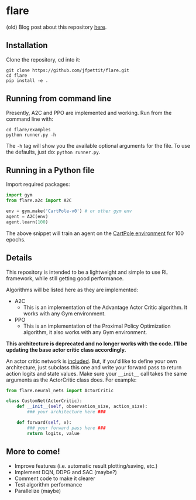 # flare

(old) Blog post about this repository [here](https://jfpettit.svbtle.com/rlpack).

## Installation

Clone the repository, cd into it: 

```
git clone https://github.com/jfpettit/flare.git
cd flare
pip install -e .
```

## Running from command line

Presently, A2C and PPO are implemented and working. Run from the command line with:
```
cd flare/examples
python runner.py -h
```
The ```-h``` tag will show you the available optional arguments for the file. To use the defaults, just do: ```python runner.py```.

## Running in a Python file

Import required packages:

```python
import gym
from flare.a2c import A2C

env = gym.make('CartPole-v0') # or other gym env
agent = A2C(env)
agent.learn(100)
```

The above snippet will train an agent on the [CartPole environment](http://gym.openai.com/envs/CartPole-v1/) for 100 epochs. 

## Details

This repository is intended to be a lightweight and simple to use RL framework, while still getting good performance.

Algorithms will be listed here as they are implemented: 

- A2C
	- This is an implementation of the Advantage Actor Critic algorithm. It works with any Gym environment.
- PPO
	- This is an implementation of the Proximal Policy Optimization algorithm, it also works with any Gym environment.

**This architecture is deprecated and no longer works with the code. I'll be updating the base actor critic class accordingly.**

An actor critic network is [included](https://github.com/jfpettit/flare/blob/aad21963f7f67f78be1ea3ae7238b2ff7ca86e9e/flare/neural_nets.py#L11). But, if you'd like to define your own architecture, just subclass this one and write your forward pass to return action logits and state values. Make sure your ```__init__``` call takes the same arguments as the ActorCritic class does. For example:

```python
from flare.neural_nets import ActorCritic

class CustomNet(ActorCritic):
	def __init__(self, observation_size, action_size):
		### your architecture here ###

	def forward(self, x):
		### your forward pass here ###
		return logits, value
```

## More to come!
- Improve features (i.e. automatic result plotting/saving, etc.)
- Implement DQN, DDPG and SAC (maybe?)
- Comment code to make it clearer
- Test algorithm performance
- Parallelize (maybe)
